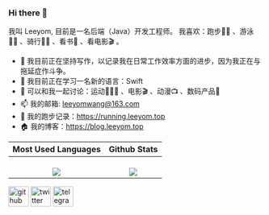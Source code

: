 ### Hi there 👋
我叫 Leeyom, 目前是一名后端（Java）开发工程师。 
我喜欢：跑步🏃🏻 、游泳🏊🏻 、骑行🚴🏻 、看书📖 、看电影🎬 。

- 🔭 我目前正在坚持写作，以记录我在日常工作效率方面的进步，因为我正在与拖延症作斗争。
- 🌱 我目前正在学习一名新的语言：Swift
- 💬 可以和我一起讨论：运动🏃🏻‍♂️ 、电影🎬 、动漫📺 、数码产品📱 
- 📫 我的邮箱: leeyomwang@163.com
- 🏃 我的跑步记录：https://running.leeyom.top
- 🏠 我的博客：https://blog.leeyom.top

|                   **Most Used Languages**                    |                **Github Stats**                |
| :----------------------------------------------------------: | :----------------------------------------------------------: |
| <a href="https://github.com/superleeyom"><br/>  <img align="center" src="https://github-readme-stats.vercel.app/api/top-langs/?username=superleeyom&hide=javascript,html,css&hide_border=true&hide_title=true" /><br/></a> | <a href="https://github.com/superleeyom"><br/>  <img align="center" src="https://github-readme-stats.vercel.app/api?username=superleeyom&show_icons=true&count_private=true&include_all_commits=true&hide_border=true&hide_title=true" /><br/></a> |


[<img src='https://cdn.jsdelivr.net/npm/simple-icons@3.0.1/icons/github.svg' alt='github' height='40'>](https://github.com/superleeyom)  [<img src='https://cdn.jsdelivr.net/npm/simple-icons@3.0.1/icons/twitter.svg' alt='twitter' height='40'>](https://twitter.com/super_leeyom)  [<img src='https://cdn.jsdelivr.net/npm/simple-icons@3.0.1/icons/telegram.svg' alt='telegram' height='40'>](https://t.me/super_leeyom)
